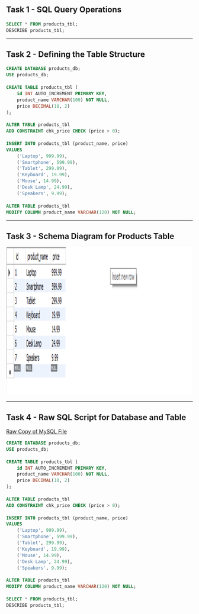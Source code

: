 

## Task 1 - SQL Query Operations

```sql
SELECT * FROM products_tbl;
DESCRIBE products_tbl;
```

---

## Task 2 - Defining the Table Structure

```sql
CREATE DATABASE products_db;
USE products_db;

CREATE TABLE products_tbl (
    id INT AUTO_INCREMENT PRIMARY KEY,
    product_name VARCHAR(100) NOT NULL,
    price DECIMAL(10, 2)
);

ALTER TABLE products_tbl
ADD CONSTRAINT chk_price CHECK (price > 0);

INSERT INTO products_tbl (product_name, price)
VALUES
    ('Laptop', 999.99),
    ('Smartphone', 599.99),
    ('Tablet', 299.99),
    ('Keyboard', 19.99),
    ('Mouse', 14.99),
    ('Desk Lamp', 24.99),
    ('Speakers', 9.99);

ALTER TABLE products_tbl
MODIFY COLUMN product_name VARCHAR(120) NOT NULL;
```

---

## Task 3 - Schema Diagram for Products Table

<img src="https://github.com/itscole05/EDM-Portfolio--Miranda/blob/main/Final%20Task%203/Imagesft3/tables%20(2).png" alt="Alt Text" width="800" height="400">

---

## Task 4 - Raw SQL Script for Database and Table

[Raw Copy of MySQL File](https://github.com/itscole05/EDM-Portfolio--Miranda/blob/main/Final%20Task%203/Imagesft3/products_db_products.sql)

```sql
CREATE DATABASE products_db;
USE products_db;

CREATE TABLE products_tbl (
    id INT AUTO_INCREMENT PRIMARY KEY,
    product_name VARCHAR(100) NOT NULL,
    price DECIMAL(10, 2)
);

ALTER TABLE products_tbl
ADD CONSTRAINT chk_price CHECK (price > 0);

INSERT INTO products_tbl (product_name, price)
VALUES
    ('Laptop', 999.99),
    ('Smartphone', 599.99),
    ('Tablet', 299.99),
    ('Keyboard', 19.99),
    ('Mouse', 14.99),
    ('Desk Lamp', 24.99),
    ('Speakers', 9.99);

ALTER TABLE products_tbl
MODIFY COLUMN product_name VARCHAR(120) NOT NULL;

SELECT * FROM products_tbl;
DESCRIBE products_tbl;
```
